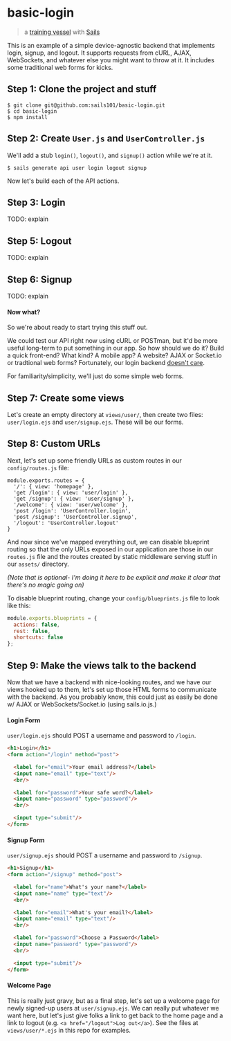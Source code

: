 # basic-login

> a [training vessel](https://github.com/sails101) with [Sails](http://sailsjs.org)


This is an example of a simple device-agnostic backend that implements login, signup, and logout.  It supports requests from cURL, AJAX, WebSockets, and whatever else you might want to throw at it.  It includes some traditional web forms for kicks.


## Step 1: Clone the project and stuff

```shell
$ git clone git@github.com:sails101/basic-login.git
$ cd basic-login
$ npm install
```

## Step 2: Create `User.js` and `UserController.js`

We'll add a stub `login()`, `logout()`, and `signup()` action while we're at it.

```shell
$ sails generate api user login logout signup
```


Now let's build each of the API actions.

## Step 3: Login

TODO: explain

## Step 5: Logout

TODO: explain

## Step 6: Signup

TODO: explain

#### Now what?

So we're about ready to start trying this stuff out.

We could test our API right now using cURL or POSTman, but it'd be more useful long-term to put something in our app.  So how should we do it?  Build a quick front-end?  What kind? A mobile app?  A website?  AJAX or Socket.io or tradtional web forms?  Fortunately, our login backend [doesn't care](https://www.youtube.com/watch?v=4r7wHMg5Yjg).

For familiarity/simplicity, we'll just do some simple web forms.


## Step 7: Create some views

Let's create an empty directory at `views/user/`, then create two files: `user/login.ejs` and `user/signup.ejs`. These will be our forms.

## Step 8: Custom URLs

Next, let's set up some friendly URLs as custom routes in our `config/routes.js` file:

```
module.exports.routes = {
  '/': { view: 'homepage' },
  'get /login': { view: 'user/login' },
  'get /signup': { view: 'user/signup' },
  '/welcome': { view: 'user/welcome' },
  'post /login': 'UserController.login',
  'post /signup': 'UserController.signup',
  '/logout': 'UserController.logout'
}
```

And now since we've mapped everything out, we can disable blueprint routing so that the only URLs exposed in our application are those in our `routes.js` file and the routes created by static middleware serving stuff in our `assets/` directory.

_(Note that is optional- I'm doing it here to be explicit and make it clear that there's no magic going on)_

To disable blueprint routing, change your `config/blueprints.js` file to look like this:

```js
module.exports.blueprints = {
  actions: false,
  rest: false,
  shortcuts: false
};
```

## Step 9: Make the views talk to the backend

Now that we have a backend with nice-looking routes, and we have our views hooked up to them, let's set up those HTML forms to communicate with the backend.  As you probably know, this could just as easily be done w/ AJAX or WebSockets/Socket.io (using sails.io.js.)


#### Login Form

`user/login.ejs` should POST a username and password to `/login`.

```html
<h1>Login</h1>
<form action="/login" method="post">

  <label for="email">Your email address?</label>
  <input name="email" type="text"/>
  <br/>

  <label for="password">Your safe word?</label>
  <input name="password" type="password"/>
  <br/>

  <input type="submit"/>
</form>
```



#### Signup Form

`user/signup.ejs` should POST a username and password to `/signup`.

```html
<h1>Signup</h1>
<form action="/signup" method="post">

  <label for="name">What's your name?</label>
  <input name="name" type="text"/>
  <br/>

  <label for="email">What's your email?</label>
  <input name="email" type="text"/>
  <br/>

  <label for="password">Choose a Password</label>
  <input name="password" type="password"/>
  <br/>

  <input type="submit"/>
</form>

```


#### Welcome Page

This is really just gravy, but as a final step, let's set up a welcome page for newly signed-up users at `user/signup.ejs`. We can really put whatever we want here, but let's just give folks a link to get back to the home page and a link to logout (e.g. `<a href="/logout">Log out</a>`).  See the files at `views/user/*.ejs` in this repo for examples.





